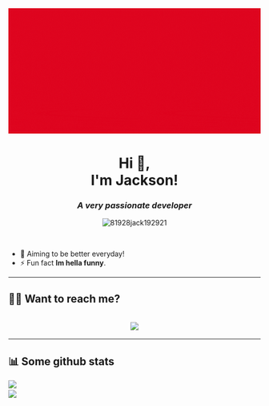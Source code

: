 <img src="./Banner-animado.gif" width="100%" height="250"/>

<h1 align="center">Hi 👋,<br> I'm Jackson!</h1>
<h3 align="center"><em>A very passionate developer</em></h3>

<p align="center"> <img src="https://komarev.com/ghpvc/?username=81928jack192921&label=Profile%20views&color=0e75b6&style=flat" alt="81928jack192921" /></p>
<br>


- 🔭 Aiming to be better everyday!
- ⚡ Fun fact **Im hella funny**.



<hr>
<h2>🤳🏻 Want to reach me?</h2>
<p align="center">



<p align="center">
<br>
<a href="[www.linkedin.com/in/jacksonalmeidadaluz]"><img  src="https://img.shields.io/badge/linkedin-%230077B5.svg?style=for-the-badge&logo=linkedin&logoColor=white"/></a> 
</p>
<hr>
<h2>📊 Some github stats</h2>

![](https://github-readme-streak-stats.herokuapp.com/?user=99jack99&theme=highcontrast&hide_border=false)<br/>
![](https://github-readme-stats.vercel.app/api/top-langs/?username=99jack99&theme=highcontrast&hide_border=false&include_all_commits=true&count_private=true&layout=compact)
